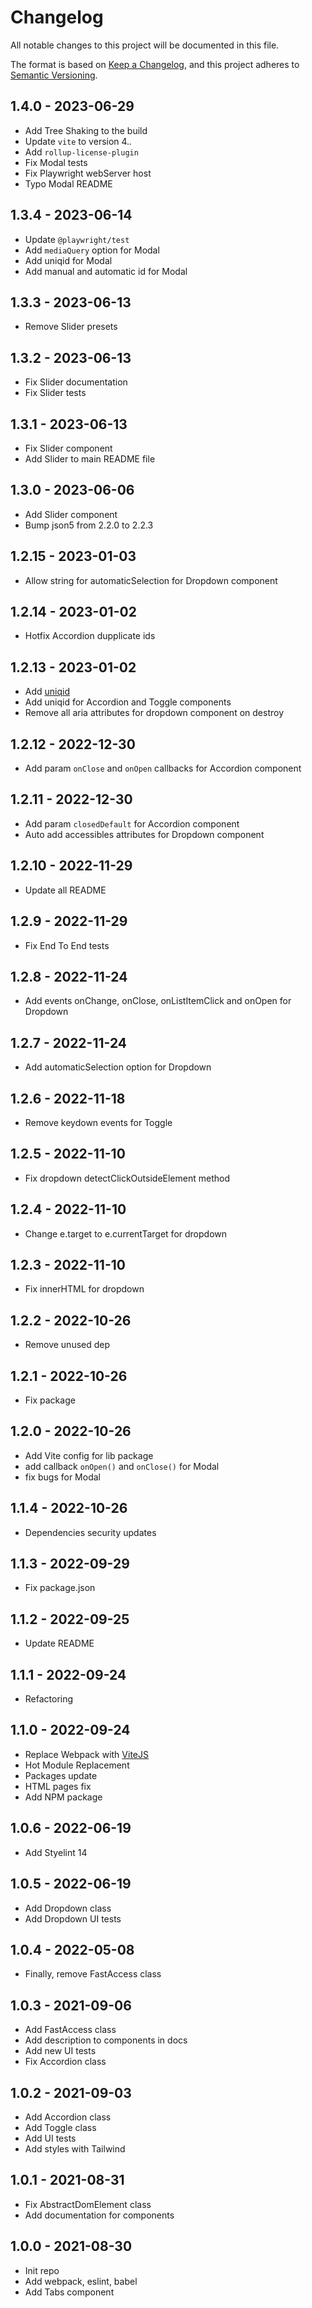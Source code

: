# Changelog

All notable changes to this project will be documented in this file.

The format is based on [Keep a Changelog](https://keepachangelog.com/en/1.0.0/),
and this project adheres to [Semantic Versioning](https://semver.org/spec/v2.0.0.html).

## 1.4.0 - 2023-06-29

- Add Tree Shaking to the build
- Update `vite` to version 4.*.*
- Add `rollup-license-plugin`
- Fix Modal tests
- Fix Playwright webServer host
- Typo Modal README

## 1.3.4 - 2023-06-14

- Update `@playwright/test`
- Add `mediaQuery` option for Modal
- Add uniqid for Modal
- Add manual and automatic id for Modal

## 1.3.3 - 2023-06-13

- Remove Slider presets

## 1.3.2 - 2023-06-13

- Fix Slider documentation
- Fix Slider tests

## 1.3.1 - 2023-06-13

- Fix Slider component
- Add Slider to main README file

## 1.3.0 - 2023-06-06

- Add Slider component
- Bump json5 from 2.2.0 to 2.2.3

## 1.2.15 - 2023-01-03

- Allow string for automaticSelection for Dropdown component

## 1.2.14 - 2023-01-02

- Hotfix Accordion dupplicate ids

## 1.2.13 - 2023-01-02

- Add [uniqid](https://www.npmjs.com/package/uniqid)
- Add uniqid for Accordion and Toggle components
- Remove all aria attributes for dropdown component on destroy

## 1.2.12 - 2022-12-30

- Add param `onClose` and `onOpen` callbacks for Accordion component

## 1.2.11 - 2022-12-30

- Add param `closedDefault` for Accordion component
- Auto add accessibles attributes for Dropdown component

## 1.2.10 - 2022-11-29

- Update all README

## 1.2.9 - 2022-11-29

- Fix End To End tests

## 1.2.8 - 2022-11-24

- Add events onChange, onClose, onListItemClick and onOpen for Dropdown

## 1.2.7 - 2022-11-24

- Add automaticSelection option for Dropdown

## 1.2.6 - 2022-11-18

- Remove keydown events for Toggle

## 1.2.5 - 2022-11-10

- Fix dropdown detectClickOutsideElement method

## 1.2.4 - 2022-11-10

- Change e.target to e.currentTarget for dropdown

## 1.2.3 - 2022-11-10

- Fix innerHTML for dropdown

## 1.2.2 - 2022-10-26

- Remove unused dep

## 1.2.1 - 2022-10-26

- Fix package

## 1.2.0 - 2022-10-26

- Add Vite config for lib package
- add callback `onOpen()` and `onClose()` for Modal
- fix bugs for Modal

## 1.1.4 - 2022-10-26

- Dependencies security updates

## 1.1.3 - 2022-09-29

- Fix package.json

## 1.1.2 - 2022-09-25

- Update README

## 1.1.1 - 2022-09-24

- Refactoring

## 1.1.0 - 2022-09-24

- Replace Webpack with [ViteJS](https://vitejs.dev/)
- Hot Module Replacement
- Packages update
- HTML pages fix
- Add NPM package

## 1.0.6 - 2022-06-19

- Add Styelint 14

## 1.0.5 - 2022-06-19

- Add Dropdown class
- Add Dropdown UI tests

## 1.0.4 - 2022-05-08

- Finally, remove FastAccess class

## 1.0.3 - 2021-09-06

- Add FastAccess class
- Add description to components in docs
- Add new UI tests
- Fix Accordion class

## 1.0.2 - 2021-09-03

- Add Accordion class
- Add Toggle class
- Add UI tests
- Add styles with Tailwind

## 1.0.1 - 2021-08-31

- Fix AbstractDomElement class
- Add documentation for components

## 1.0.0 - 2021-08-30

- Init repo
- Add webpack, eslint, babel
- Add Tabs component
